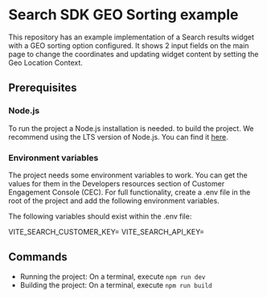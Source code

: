 # Search SDK GEO Sorting example

This repository has an example implementation of a Search results widget with a GEO sorting option configured.
It shows 2 input fields on the main page to change the coordinates and updating widget content by setting the Geo Location Context.
## Prerequisites

### Node.js
To run the project a Node.js installation is needed. to build the project. We recommend using the LTS version of Node.js. You can find it [here](https://nodejs.org/en/).

### Environment variables
The project needs some environment variables to work.
You can get the values for them in the Developers resources section of Customer Engagement Console (CEC). 
For full functionality, create a .env file in the root of the project and add the following environment variables.

The following variables should exist within the .env file:

VITE_SEARCH_CUSTOMER_KEY=<customer key>
VITE_SEARCH_API_KEY=<API key provided in CEC>


## Commands

- Running the project: On a terminal, execute `npm run dev`
- Building the project: On a terminal, execute `npm run build`
